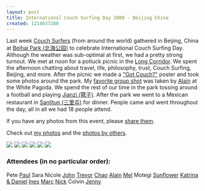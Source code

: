 ```yaml
--- 
layout: post
title: International Couch Surfing Day 2008 - Beijing China
created: 1214037280
---
```

Last week <a href="http://en.wikipedia.org/wiki/CouchSurfing">Couch Surfers</a> (from around the world) gathered in Beijing, China at <a href="http://en.wikipedia.org/wiki/Beihai_Park">Beihai Park (北海公园)</a> to celebrate International Couch Surfing Day. Although the weather was sub-optimal at first, we had a pretty strong turnout. We met at noon for a potluck picnic in the <a href="http://en.wikipedia.org/wiki/Long_Corridor">Long Corridor</a>. We spent the afternoon chatting about travel, life, philosophy, trust, Couch Surfing, Beijing, and more. After the picnic we made a <a href="http://gallery.johndbritton.com/v/2008/china/beijing/couch_surfer/080614+009.jpg.html">"Got Couch?"</a> poster and took some photos around the park. My <a href="http://gallery.johndbritton.com/v/2008/china/beijing/couch_surfer/IMG_2909.jpg.html">favorite group shot</a> was taken by <a href="http://www.couchsurfing.com/people/alainsojourner">Alain</a> at the White Pagoda. We spend the rest of our time in the park tossing around a football and playing <a href="http://en.wikipedia.org/wiki/Jianzi">Jianzi (毽子)</a>. After the park we went to a Mexican restaurant in <a href="http://en.wikipedia.org/wiki/Sanlitun">Sanlitun (三里屯)</a> for dinner. People came and went throughout the day, all in all we had 18 people attend.

If you have any photos from this event, please <a href="http://gallery.johndbritton.com/main.php?g2_view=core.ItemAdmin&g2_subView=core.ItemAdd&g2_itemId=52588&g2_return=%2Fv%2F2008%2Fchina%2Fbeijing%2Fcouch_surfer%2F%3F">share them</a>.

Check out <a href="http://gallery.johndbritton.com/v/2008/china/beijing/john/couch_surfing_day_beijing_2008_beihai_park/">my photos</a> and the <a href="http://gallery.johndbritton.com/v/2008/china/beijing/couch_surfer/">photos by others</a>.

<a href="http://gallery.johndbritton.com/v/2008/china/beijing/couch_surfer/080614+007.jpg.html"><img src="http://gallery.johndbritton.com/d/52983-2/080614+007.jpg" /></a> <a href="http://gallery.johndbritton.com/v/2008/china/beijing/couch_surfer/080614+009.jpg.html"><img src="http://gallery.johndbritton.com/d/52995-2/080614+009.jpg" /></a> <a href="http://gallery.johndbritton.com/v/2008/china/beijing/couch_surfer/IMG_2909.jpg.html"><img src="http://gallery.johndbritton.com/d/52635-4/IMG_2909.jpg" /></a> <a href="http://gallery.johndbritton.com/v/2008/china/beijing/couch_surfer/IMG_2902.jpg.html"><img src="http://gallery.johndbritton.com/d/52620-2/IMG_2902.jpg" /></a> <a href="http://gallery.johndbritton.com/v/2008/china/beijing/john/couch_surfing_day_beijing_2008_beihai_park/IMG_1200.JPG.html"><img src="http://gallery.johndbritton.com/d/52470-3/IMG_1200.JPG" /></a> <a href="http://gallery.johndbritton.com/v/2008/china/beijing/john/couch_surfing_day_beijing_2008_beihai_park/IMG_1210.JPG.html"><img src="http://gallery.johndbritton.com/d/52533-3/IMG_1210.JPG" /></a>

<h3>Attendees (in no particular order):</h3>
Pete
<a href="http://www.couchsurfing.com/people/brandchopian">Paul</a>
Sara
Nicole
<a href="http://www.couchsurfing.com/people/johndbritton">John</a>
<a href="http://www.couchsurfing.com/people/tgray">Trevor</a>
<a href="http://www.couchsurfing.com/people/superme">Chao</a>
<a href="http://www.couchsurfing.com/people/alainsojourner">Alain</a>
<a href="http://www.couchsurfing.com/people/meldymel">Mel</a>
Motegi 
<a href="http://www.couchsurfing.com/people/sunflowerbeijing">Sunflower</a>
<a href="http://www.couchsurfing.com/people/kat.n.dan">Katrina &amp; Daniel</a>
<a href="http://www.couchsurfing.com/people/ines1986">Ines</a>
<a href="http://www.couchsurfing.com/people/prometheusmarc">Marc</a>
<a href="http://www.couchsurfing.com/profile.html?id=2A836K5">Nick</a>
Colvin
<a href="http://www.couchsurfing.com/profile.html?id=4CVQ5CA">Jenny</a>
